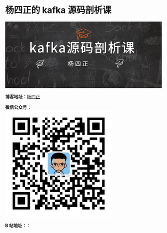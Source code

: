 # 杨四正的 kafka 源码剖析课


![杨四正的 kafka 源码剖析课](https://github.com/xxxlxy2008/kafka_class/blob/main/%E5%9B%BE%E9%A2%98.png)


**博客地址：**[杨四正](https://xxxlxy2008.github.io/)


**微信公众号：**<br/>
![杨四正的 kafka 源码剖析课](https://github.com/xxxlxy2008/kafka_class/blob/main/%E4%BA%8C%E7%BB%B4%E7%A0%81.jpg)

**B 站地址：**：
